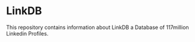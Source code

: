 # LinkDB
This repository contains information about LinkDB a Database of 117million Linkedin Profiles.
